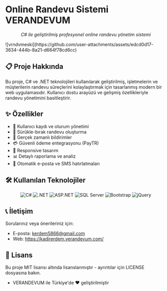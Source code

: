 # Online Randevu Sistemi VERANDEVUM

<div align="center">
  <p><i>C# ile geliştirilmiş profesyonel online randevu yönetim sistemi</i></p>
</div>
![vrndvmeski](https://github.com/user-attachments/assets/edcd0d17-3634-444b-8a21-d664f78cd6cc)

## 📋 Proje Hakkında

Bu proje, C# ve .NET teknolojileri kullanılarak geliştirilmiş, işletmelerin ve müşterilerin randevu süreçlerini kolaylaştırmak için tasarlanmış modern bir web uygulamasıdır. Kullanıcı dostu arayüzü ve gelişmiş özellikleriyle randevu yönetimini basitleştirir.

## ✨ Özellikler

- 👤 Kullanıcı kaydı ve oturum yönetimi
- 📅 Sürükle-bırak randevu oluşturma
- 🔔 Gerçek zamanlı bildirimler
- 💳 Güvenli ödeme entegrasyonu (PayTR)
- 📱 Responsive tasarım
- 📊 Detaylı raporlama ve analiz
- 🔄 Otomatik e-posta ve SMS hatırlatmaları

## 🛠️ Kullanılan Teknolojiler

<div align="center">
  <img src="https://img.shields.io/badge/C%23-239120?style=for-the-badge&logo=c-sharp&logoColor=white" alt="C#"/>
  <img src="https://img.shields.io/badge/.NET-5C2D91?style=for-the-badge&logo=.net&logoColor=white" alt=".NET"/>
  <img src="https://img.shields.io/badge/ASP.NET-512BD4?style=for-the-badge&logo=dotnet&logoColor=white" alt="ASP.NET"/>
  <img src="https://img.shields.io/badge/SQL_Server-CC2927?style=for-the-badge&logo=microsoft-sql-server&logoColor=white" alt="SQL Server"/>
  <img src="https://img.shields.io/badge/Bootstrap-563D7C?style=for-the-badge&logo=bootstrap&logoColor=white" alt="Bootstrap"/>
  <img src="https://img.shields.io/badge/jQuery-0769AD?style=for-the-badge&logo=jquery&logoColor=white" alt="jQuery"/>
</div>

## 📞 İletişim
Sorularınız veya önerileriniz için:

- E-posta: kerdem5866@gmail.com
- Web: https://kadirerdem.verandevum.com/

## 📄 Lisans
Bu proje MIT lisansı altında lisanslanmıştır - ayrıntılar için LICENSE dosyasına bakın.

- VERANDEVUM ile Türkiye'de ❤️ geliştirilmiştir
